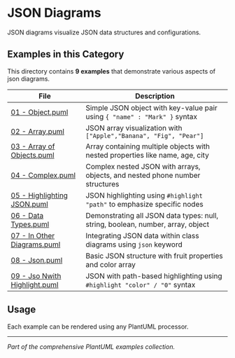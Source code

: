 # JSON Diagrams

JSON diagrams visualize JSON data structures and configurations.

## Examples in this Category

This directory contains **9 examples** that demonstrate various aspects of json diagrams.

| File | Description |
|------|-------------|
| [01 - Object.puml](01%20-%20Object.puml) | Simple JSON object with key-value pair using `{ "name" : "Mark" }` syntax |
| [02 - Array.puml](02%20-%20Array.puml) | JSON array visualization with `["Apple","Banana", "Fig", "Pear"]` |
| [03 - Array of Objects.puml](03%20-%20Array%20of%20Objects.puml) | Array containing multiple objects with nested properties like name, age, city |
| [04 - Complex.puml](04%20-%20Complex.puml) | Complex nested JSON with arrays, objects, and nested phone number structures |
| [05 - Highlighting JSON.puml](05%20-%20Highlighting%20JSON.puml) | JSON highlighting using `#highlight "path"` to emphasize specific nodes |
| [06 - Data Types.puml](06%20-%20Data%20Types.puml) | Demonstrating all JSON data types: null, string, boolean, number, array, object |
| [07 - In Other Diagrams.puml](07%20-%20In%20Other%20Diagrams.puml) | Integrating JSON data within class diagrams using `json` keyword |
| [08 - Json.puml](08%20-%20Json.puml) | Basic JSON structure with fruit properties and color array |
| [09 - Jso Nwith Highlight.puml](09%20-%20Jso%20Nwith%20Highlight.puml) | JSON with path-based highlighting using `#highlight "color" / "0"` syntax |

## Usage

Each example can be rendered using any PlantUML processor.

---

*Part of the comprehensive PlantUML examples collection.*
